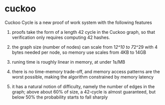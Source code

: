cuckoo
======

Cuckoo Cycle is a new proof of work system with the following features

1) proofs take the form of a length 42 cycle in the Cuckoo graph,
   so that verification only requires computing 42 hashes.

2) the graph size (number of nodes) can scale from 1*2^10 to 7*2^29
   with 4 bytes needed per node, so memory use scales from 4KB to 14GB

3) runing time is roughly linear in memory, at under 1s/MB

4) there is no time-memory trade-off, and memory access patterns are the worst possible,
   making the algorithm constrained by memory latency
 
5) it has a natural notion of difficulty, namely the number of edges in the graph;
   above about 60% of size, a 42-cycle is almost guaranteed, but below 50% the probability
   starts to fall sharply
